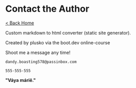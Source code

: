 # Contact the Author

[< Back Home](/)

Custom markdown to html converter (static site generator).

Created by plusko via the boot.dev online-course

Shoot me a message any time!

`dandy.boasting578@passinbox.com`

`555-555-555`

**"Váya márië."**